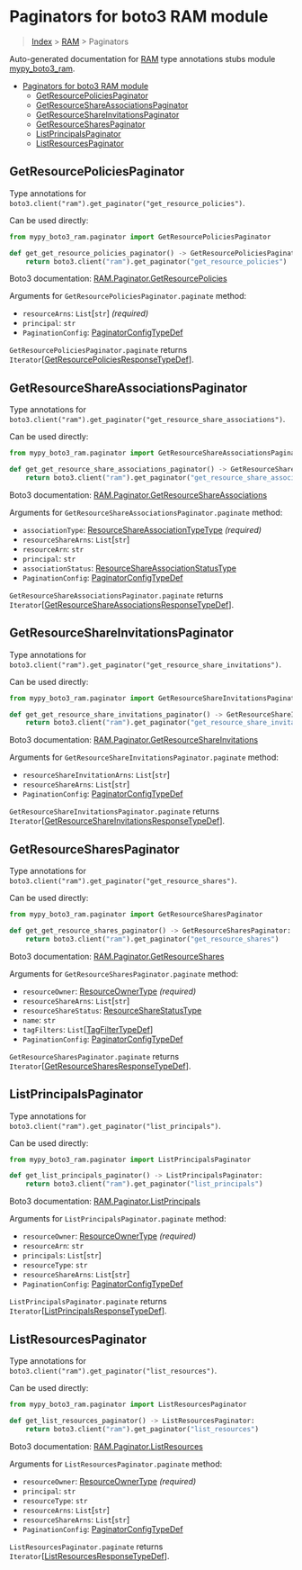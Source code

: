 # Paginators for boto3 RAM module

> [Index](..) > [RAM](.) > Paginators

Auto-generated documentation for
[RAM](https://boto3.amazonaws.com/v1/documentation/api/1.17.76/reference/services/ram.html#RAM)
type annotations stubs module
[mypy_boto3_ram](https://pypi.org/project/mypy-boto3-ram/).

- [Paginators for boto3 RAM module](#paginators-for-boto3-ram-module)
  - [GetResourcePoliciesPaginator](#getresourcepoliciespaginator)
  - [GetResourceShareAssociationsPaginator](#getresourceshareassociationspaginator)
  - [GetResourceShareInvitationsPaginator](#getresourceshareinvitationspaginator)
  - [GetResourceSharesPaginator](#getresourcesharespaginator)
  - [ListPrincipalsPaginator](#listprincipalspaginator)
  - [ListResourcesPaginator](#listresourcespaginator)

## GetResourcePoliciesPaginator

Type annotations for
`boto3.client("ram").get_paginator("get_resource_policies")`.

Can be used directly:

```python
from mypy_boto3_ram.paginator import GetResourcePoliciesPaginator

def get_get_resource_policies_paginator() -> GetResourcePoliciesPaginator:
    return boto3.client("ram").get_paginator("get_resource_policies")
```

Boto3 documentation:
[RAM.Paginator.GetResourcePolicies](https://boto3.amazonaws.com/v1/documentation/api/1.17.76/reference/services/ram.html#RAM.Paginator.GetResourcePolicies)

Arguments for `GetResourcePoliciesPaginator.paginate` method:

- `resourceArns`: `List`\[`str`\] *(required)*
- `principal`: `str`
- `PaginationConfig`:
  [PaginatorConfigTypeDef](./type_defs.md#paginatorconfigtypedef)

`GetResourcePoliciesPaginator.paginate` returns
`Iterator`\[[GetResourcePoliciesResponseTypeDef](./type_defs.md#getresourcepoliciesresponsetypedef)\].

## GetResourceShareAssociationsPaginator

Type annotations for
`boto3.client("ram").get_paginator("get_resource_share_associations")`.

Can be used directly:

```python
from mypy_boto3_ram.paginator import GetResourceShareAssociationsPaginator

def get_get_resource_share_associations_paginator() -> GetResourceShareAssociationsPaginator:
    return boto3.client("ram").get_paginator("get_resource_share_associations")
```

Boto3 documentation:
[RAM.Paginator.GetResourceShareAssociations](https://boto3.amazonaws.com/v1/documentation/api/1.17.76/reference/services/ram.html#RAM.Paginator.GetResourceShareAssociations)

Arguments for `GetResourceShareAssociationsPaginator.paginate` method:

- `associationType`:
  [ResourceShareAssociationTypeType](./literals.md#resourceshareassociationtypetype)
  *(required)*
- `resourceShareArns`: `List`\[`str`\]
- `resourceArn`: `str`
- `principal`: `str`
- `associationStatus`:
  [ResourceShareAssociationStatusType](./literals.md#resourceshareassociationstatustype)
- `PaginationConfig`:
  [PaginatorConfigTypeDef](./type_defs.md#paginatorconfigtypedef)

`GetResourceShareAssociationsPaginator.paginate` returns
`Iterator`\[[GetResourceShareAssociationsResponseTypeDef](./type_defs.md#getresourceshareassociationsresponsetypedef)\].

## GetResourceShareInvitationsPaginator

Type annotations for
`boto3.client("ram").get_paginator("get_resource_share_invitations")`.

Can be used directly:

```python
from mypy_boto3_ram.paginator import GetResourceShareInvitationsPaginator

def get_get_resource_share_invitations_paginator() -> GetResourceShareInvitationsPaginator:
    return boto3.client("ram").get_paginator("get_resource_share_invitations")
```

Boto3 documentation:
[RAM.Paginator.GetResourceShareInvitations](https://boto3.amazonaws.com/v1/documentation/api/1.17.76/reference/services/ram.html#RAM.Paginator.GetResourceShareInvitations)

Arguments for `GetResourceShareInvitationsPaginator.paginate` method:

- `resourceShareInvitationArns`: `List`\[`str`\]
- `resourceShareArns`: `List`\[`str`\]
- `PaginationConfig`:
  [PaginatorConfigTypeDef](./type_defs.md#paginatorconfigtypedef)

`GetResourceShareInvitationsPaginator.paginate` returns
`Iterator`\[[GetResourceShareInvitationsResponseTypeDef](./type_defs.md#getresourceshareinvitationsresponsetypedef)\].

## GetResourceSharesPaginator

Type annotations for
`boto3.client("ram").get_paginator("get_resource_shares")`.

Can be used directly:

```python
from mypy_boto3_ram.paginator import GetResourceSharesPaginator

def get_get_resource_shares_paginator() -> GetResourceSharesPaginator:
    return boto3.client("ram").get_paginator("get_resource_shares")
```

Boto3 documentation:
[RAM.Paginator.GetResourceShares](https://boto3.amazonaws.com/v1/documentation/api/1.17.76/reference/services/ram.html#RAM.Paginator.GetResourceShares)

Arguments for `GetResourceSharesPaginator.paginate` method:

- `resourceOwner`: [ResourceOwnerType](./literals.md#resourceownertype)
  *(required)*
- `resourceShareArns`: `List`\[`str`\]
- `resourceShareStatus`:
  [ResourceShareStatusType](./literals.md#resourcesharestatustype)
- `name`: `str`
- `tagFilters`: `List`\[[TagFilterTypeDef](./type_defs.md#tagfiltertypedef)\]
- `PaginationConfig`:
  [PaginatorConfigTypeDef](./type_defs.md#paginatorconfigtypedef)

`GetResourceSharesPaginator.paginate` returns
`Iterator`\[[GetResourceSharesResponseTypeDef](./type_defs.md#getresourcesharesresponsetypedef)\].

## ListPrincipalsPaginator

Type annotations for `boto3.client("ram").get_paginator("list_principals")`.

Can be used directly:

```python
from mypy_boto3_ram.paginator import ListPrincipalsPaginator

def get_list_principals_paginator() -> ListPrincipalsPaginator:
    return boto3.client("ram").get_paginator("list_principals")
```

Boto3 documentation:
[RAM.Paginator.ListPrincipals](https://boto3.amazonaws.com/v1/documentation/api/1.17.76/reference/services/ram.html#RAM.Paginator.ListPrincipals)

Arguments for `ListPrincipalsPaginator.paginate` method:

- `resourceOwner`: [ResourceOwnerType](./literals.md#resourceownertype)
  *(required)*
- `resourceArn`: `str`
- `principals`: `List`\[`str`\]
- `resourceType`: `str`
- `resourceShareArns`: `List`\[`str`\]
- `PaginationConfig`:
  [PaginatorConfigTypeDef](./type_defs.md#paginatorconfigtypedef)

`ListPrincipalsPaginator.paginate` returns
`Iterator`\[[ListPrincipalsResponseTypeDef](./type_defs.md#listprincipalsresponsetypedef)\].

## ListResourcesPaginator

Type annotations for `boto3.client("ram").get_paginator("list_resources")`.

Can be used directly:

```python
from mypy_boto3_ram.paginator import ListResourcesPaginator

def get_list_resources_paginator() -> ListResourcesPaginator:
    return boto3.client("ram").get_paginator("list_resources")
```

Boto3 documentation:
[RAM.Paginator.ListResources](https://boto3.amazonaws.com/v1/documentation/api/1.17.76/reference/services/ram.html#RAM.Paginator.ListResources)

Arguments for `ListResourcesPaginator.paginate` method:

- `resourceOwner`: [ResourceOwnerType](./literals.md#resourceownertype)
  *(required)*
- `principal`: `str`
- `resourceType`: `str`
- `resourceArns`: `List`\[`str`\]
- `resourceShareArns`: `List`\[`str`\]
- `PaginationConfig`:
  [PaginatorConfigTypeDef](./type_defs.md#paginatorconfigtypedef)

`ListResourcesPaginator.paginate` returns
`Iterator`\[[ListResourcesResponseTypeDef](./type_defs.md#listresourcesresponsetypedef)\].
